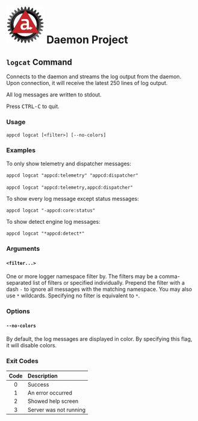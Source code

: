 # ![Appc Daemon logo](../../images/appc-daemon.png) Daemon Project

## `logcat` Command

Connects to the daemon and streams the log output from the daemon. Upon connection, it will receive
the latest 250 lines of log output.

All log messages are written to stdout.

Press <kbd>CTRL-C</kbd> to quit.

### Usage

```
appcd logcat [<filter>] [--no-colors]
```

### Examples

To only show telemetry and dispatcher messages:

```
appcd logcat "appcd:telemetry" "appcd:dispatcher"

appcd logcat "appcd:telemetry,appcd:dispatcher"
```

To show every log message except status messages:

```
appcd logcat "-appcd:core:status"
```

To show detect engine log messages:

```
appcd logcat "*appcd:detect*"
```

### Arguments

#### `<filter...>`

One or more logger namespace filter by. The filters may be a comma-separated list of filters or
specified individually. Prepend the filter with a dash `-` to ignore all messages with the matching
namespace. You may also use `*` wildcards. Specifying no filter is equivalent to `*`.

### Options

#### `--no-colors`

By default, the log messages are displayed in color. By specifying this flag, it will disable
colors.

### Exit Codes

| Code  | Description             |
| :---: | :---------------------- |
| 0     | Success                 |
| 1     | An error occurred       |
| 2     | Showed help screen      |
| 3     | Server was not running  |
